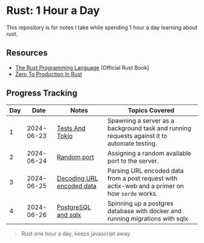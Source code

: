 # Rust: 1 Hour a Day

This repository is for notes I take while spending 1 hour a day learning about rust.

## Resources

- [The Rust Programming Language](https://doc.rust-lang.org/book/) (Official Rust Book)
- [Zero To Production In Rust](https://www.zero2prod.com)

## Progress Tracking

| Day   | Date       | Notes                                               | Topics Covered                                                                                 |
| ----- | ---------- | --------------------------------------------------- | ---------------------------------------------------------------------------------------------- |
| 1     | 2024-06-23 | [Tests And Tokio](tests_and_tokio.md)               | Spawning a server as a background task and running requests against it to automate testing.    |
| 2<br> | 2024-06-24 | [Random port](random_port.md)                       | Assigning a random available port to the server.                                               |
| 3     | 2024-06-25 | [Decoding URL encoded data](parsing_a_post_request) | Parsing URL encoded data from a post request with actix-web and a primer on how `serde` works. |
| 4     | 2024-06-26 | [PostgreSQL and sqlx](postgres_sqlx)                | Spinning up a postgres database with docker and running migrations with sqlx                   |

> Rust one hour a day, keeps javascript away.